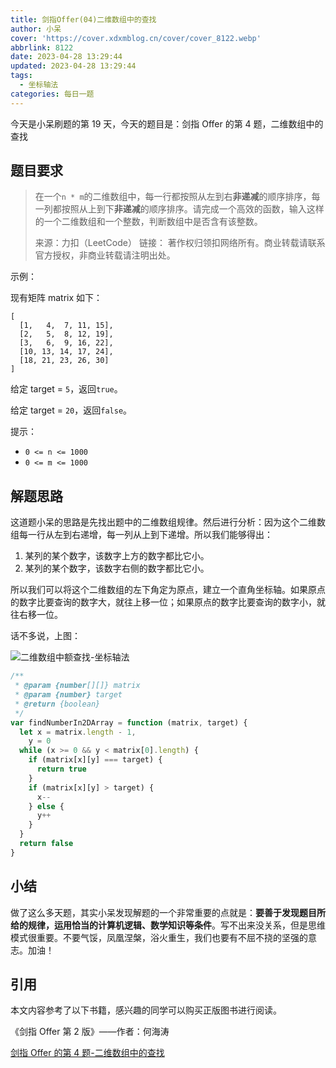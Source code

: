 ```yaml
---
title: 剑指Offer(04)二维数组中的查找
author: 小呆
cover: 'https://cover.xdxmblog.cn/cover/cover_8122.webp'
abbrlink: 8122
date: 2023-04-28 13:29:44
updated: 2023-04-28 13:29:44
tags:
  - 坐标轴法
categories: 每日一题
---
```


今天是小呆刷题的第 19 天，今天的题目是：剑指 Offer 的第 4 题，二维数组中的查找

## 题目要求

> 在一个`n * m`的二维数组中，每一行都按照从左到右**非递减**的顺序排序，每一列都按照从上到下**非递减**的顺序排序。请完成一个高效的函数，输入这样的一个二维数组和一个整数，判断数组中是否含有该整数。
>
> 来源：力扣（LeetCode）
> 链接：
> 著作权归领扣网络所有。商业转载请联系官方授权，非商业转载请注明出处。

<!--more-->

示例：

现有矩阵 matrix 如下：

```
[
  [1,   4,  7, 11, 15],
  [2,   5,  8, 12, 19],
  [3,   6,  9, 16, 22],
  [10, 13, 14, 17, 24],
  [18, 21, 23, 26, 30]
]
```

给定 target = `5`，返回`true`。

给定 target = `20`，返回`false`。

提示：

- `0 <= n <= 1000`
- `0 <= m <= 1000`

## 解题思路

这道题小呆的思路是先找出题中的二维数组规律。然后进行分析：因为这个二维数组每一行从左到右递增，每一列从上到下递增。所以我们能够得出：

1. 某列的某个数字，该数字上方的数字都比它小。
2. 某列的某个数字，该数字右侧的数字都比它小。

所以我们可以将这个二维数组的左下角定为原点，建立一个直角坐标轴。如果原点的数字比要查询的数字大，就往上移一位；如果原点的数字比要查询的数字小，就往右移一位。

话不多说，上图：

![二维数组中额查找-坐标轴法](http://img.xdxmblog.cn/images/image-202304280001.gif)

```javascript
/**
 * @param {number[][]} matrix
 * @param {number} target
 * @return {boolean}
 */
var findNumberIn2DArray = function (matrix, target) {
  let x = matrix.length - 1,
    y = 0
  while (x >= 0 && y < matrix[0].length) {
    if (matrix[x][y] === target) {
      return true
    }
    if (matrix[x][y] > target) {
      x--
    } else {
      y++
    }
  }
  return false
}
```

## 小结

做了这么多天题，其实小呆发现解题的一个非常重要的点就是：**要善于发现题目所给的规律，运用恰当的计算机逻辑、数学知识等条件**。写不出来没关系，但是思维模式很重要。不要气馁，凤凰涅槃，浴火重生，我们也要有不屈不挠的坚强的意志。加油！

## 引用

本文内容参考了以下书籍，感兴趣的同学可以购买正版图书进行阅读。

《剑指 Offer 第 2 版》——作者：何海涛

[剑指 Offer 的第 4 题-二维数组中的查找](https://leetcode.cn/problems/er-wei-shu-zu-zhong-de-cha-zhao-lcof)
